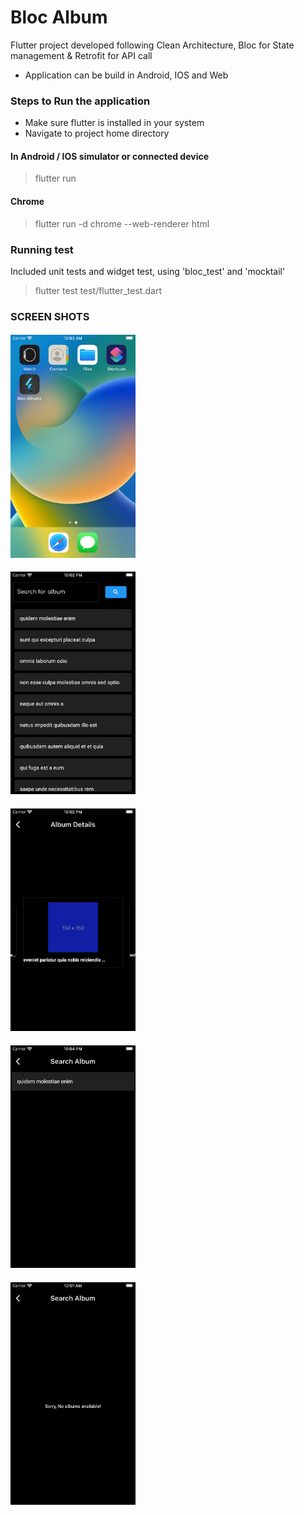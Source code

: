 # Bloc Album

Flutter project developed following Clean Architecture, Bloc for State management & Retrofit for API call

- Application can be build in Android, IOS and Web

### Steps to Run the application
- Make sure flutter is installed in your system
- Navigate to project home directory

#### In Android / IOS simulator or connected device
> flutter run

#### Chrome
> flutter run -d chrome --web-renderer html

### Running test
Included unit tests and widget test, using 'bloc_test' and 'mocktail' 
> flutter test test/flutter_test.dart

###
### SCREEN SHOTS
####

<img src="images/ss5.png" width="200" alt="screen shots"/> 

####
<img src="images/ss1.png" width="200" alt="screen shots"/>

####
<img src="images/ss2.png" width="200" alt="screen shots"/>

####
<img src="images/ss3.png" width="200" alt="screen shots"/>

####
<img src="images/ss4.png" width="200" alt="screen shots"/>

####


